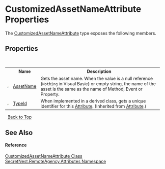 # CustomizedAssetNameAttribute Properties
 

The <a href="T_SecretNest_RemoteAgency_Attributes_CustomizedAssetNameAttribute">CustomizedAssetNameAttribute</a> type exposes the following members.


## Properties
&nbsp;<table><tr><th></th><th>Name</th><th>Description</th></tr><tr><td>![Public property](media/pubproperty.gif "Public property")</td><td><a href="P_SecretNest_RemoteAgency_Attributes_CustomizedAssetNameAttribute_AssetName">AssetName</a></td><td>
Gets the asset name. When the value is a null reference (`Nothing` in Visual Basic) or empty string, the name of the asset is the same as the name of Method, Event or Property.</td></tr><tr><td>![Public property](media/pubproperty.gif "Public property")</td><td><a href="https://docs.microsoft.com/dotnet/api/system.attribute.typeid#System_Attribute_TypeId" target="_blank">TypeId</a></td><td>
When implemented in a derived class, gets a unique identifier for this <a href="https://docs.microsoft.com/dotnet/api/system.attribute" target="_blank">Attribute</a>.
 (Inherited from <a href="https://docs.microsoft.com/dotnet/api/system.attribute" target="_blank">Attribute</a>.)</td></tr></table>&nbsp;
<a href="#customizedassetnameattribute-properties">Back to Top</a>

## See Also


#### Reference
<a href="T_SecretNest_RemoteAgency_Attributes_CustomizedAssetNameAttribute">CustomizedAssetNameAttribute Class</a><br /><a href="N_SecretNest_RemoteAgency_Attributes">SecretNest.RemoteAgency.Attributes Namespace</a><br />